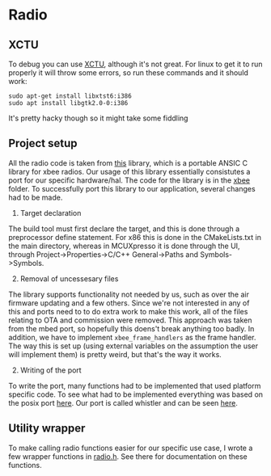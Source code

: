 # Radio

## XCTU 

To debug you can use [XCTU](https://hub.digi.com/support/products/xctu/), although it's not great. For linux to get it to run properly it will throw some errors, so run these commands and it should work: 

```
sudo apt-get install libxtst6:i386
sudo apt install libgtk2.0-0:i386
```

It's pretty hacky though so it might take some fiddling

## Project setup

All the radio code is taken from [this](https://github.com/digidotcom/xbee_ansic_library) library, which is a portable ANSIC C library for xbee radios. Our usage of this library essentially consistutes a port for our specific hardware/hal. The code for the library is in the [xbee](../common/xbee) folder. To successfully port this library to our application, several changes had to be made. 

1. Target declaration

The build tool must first declare the target, and this is done through a preprocessor define statement. For x86 this is done in the CMakeLists.txt in the main directory, whereas in MCUXpresso it is done through the UI, through Project->Properties->C/C++ General->Paths and Symbols->Symbols. 

2. Removal of uncessesary files

The library supports functionality not needed by us, such as over the air firmware updating and a few others. Since we're not interested in any of this and ports need to to do extra work to make this work, all of the files relating to OTA and commission were removed. This approach was taken from the mbed port, so hopefully this doens't break anything too badly. In addition, we have to implement ```xbee_frame_handlers``` as the frame handler. The way this is set up (using external variables on the assumption the user will implement them) is pretty weird, but that's the way it works. 

2. Writing of the port

To write the port, many functions had to be implemented that used platform specific code. To see what had to be implemented everything was based on the posix port [here](../common/xbee/ports/posix). Our port is called whistler and can be seen [here](../common/xbee/ports/whistler). 

## Utility wrapper

To make calling radio functions easier for our specific use case, I wrote a few wrapper functions in [radio.h](../common/include/radio.h). See there for documentation on these functions. 
